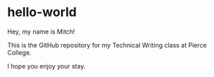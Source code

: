# hello-world

Hey, my name is Mitch! 

This is the GitHub repository for my Technical Writing class at Pierce College.

I hope you enjoy your stay.

